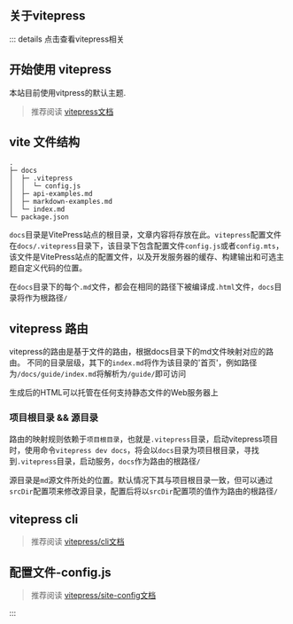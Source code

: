 ## 关于vitepress

::: details 点击查看vitepress相关
## 开始使用 vitepress
本站目前使用vitpress的默认主题.

> 推荐阅读
> [vitepress文档](https://vitepress.dev/zh/guide)

## vite 文件结构

```text
.
├─ docs
│  ├─ .vitepress
│  │  └─ config.js
│  ├─ api-examples.md
│  ├─ markdown-examples.md
│  └─ index.md
└─ package.json
```
`docs`目录是VitePress站点的根目录，文章内容将存放在此。`vitepress`配置文件在`docs/.vitepress`目录下，该目录下包含配置文件`config.js`或者`config.mts`，该文件是VitePress站点的配置文件，以及开发服务器的缓存、构建输出和可选主题自定义代码的位置。

在`docs`目录下的每个`.md`文件，都会在相同的路径下被编译成`.html`文件，`docs`目录将作为根路径`/`

## vitepress 路由

vitepress的路由是基于文件的路由，根据docs目录下的md文件映射对应的路由。
不同的目录层级，其下的`index.md`将作为该目录的'首页'，例如路径为`/docs/guide/index.md`将解析为`/guide/`即可访问

生成后的HTML可以托管在任何支持静态文件的Web服务器上


### 项目根目录 && 源目录
路由的映射规则依赖于`项目根目录`，也就是`.vitepress`目录，启动vitepress项目时，使用命令`vitepress dev docs`，将会以`docs`目录为项目根目录，寻找到`.vitepress`目录，启动服务，`docs`作为路由的根路径`/`

源目录是`md`源文件所处的位置。默认情况下其与项目根目录一致，但可以通过`srcDir`配置项来修改源目录，配置后将以`srcDir`配置项的值作为路由的根路径`/`

## vitepress cli
> 推荐阅读
> [vitepress/cli文档](https://vitepress.dev/zh/reference/cli)

## 配置文件-config.js

> 推荐阅读
> [vitepress/site-config文档](https://vitepress.dev/zh/reference/site-config)

:::
